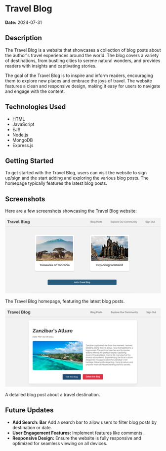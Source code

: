 # Travel Blog

**Date:** 2024-07-31

## Description

The Travel Blog is a website that showcases a collection of blog posts about the author's travel experiences around the world. The blog covers a variety of destinations, from bustling cities to serene natural wonders, and provides readers with insights and captivating stories.

The goal of the Travel Blog is to inspire and inform readers, encouraging them to explore new places and embrace the joys of travel. The website features a clean and responsive design, making it easy for users to navigate and engage with the content.

## Technologies Used

- HTML
- JavaScript
- EJS 
- Node.js
- MongoDB 
- Express.js

## Getting Started

To get started with the Travel Blog, users can visit the website to sign up/sign and the start adding and exploring the various blog posts. The homepage typically features the latest blog posts.


## Screenshots

Here are a few screenshots showcasing the Travel Blog website:

![Travel Blog Homepage](/public/homepage.png)

The Travel Blog homepage, featuring the latest blog posts.

![Travel Blog Post](/public/showpage.png)

A detailed blog post about a travel destination.

## Future Updates

- **Add Search: Bar** Add a search bar to allow users to filter blog posts by destination or date.
- **User Engagement Features:** Implement features like comments.
- **Responsive Design:** Ensure the website is fully responsive and optimized for seamless viewing on all devices.